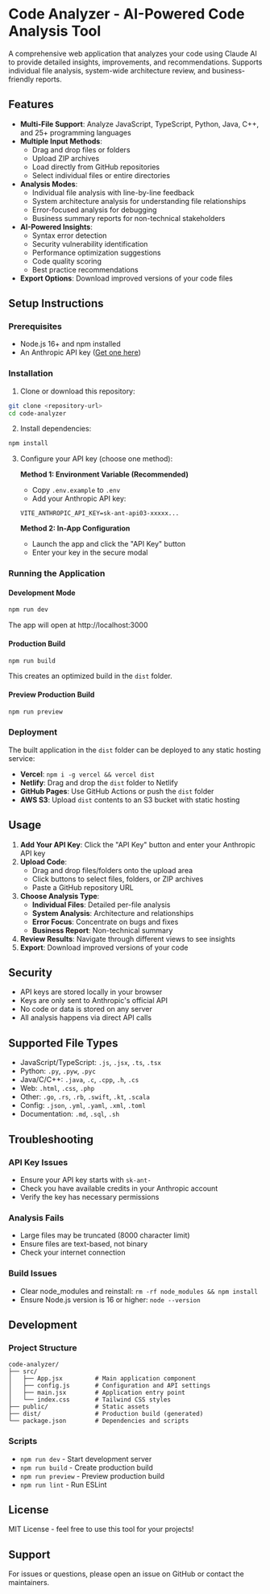 # Code Analyzer - AI-Powered Code Analysis Tool

A comprehensive web application that analyzes your code using Claude AI to provide detailed insights, improvements, and recommendations. Supports individual file analysis, system-wide architecture review, and business-friendly reports.

## Features

- **Multi-File Support**: Analyze JavaScript, TypeScript, Python, Java, C++, and 25+ programming languages
- **Multiple Input Methods**: 
  - Drag and drop files or folders
  - Upload ZIP archives
  - Load directly from GitHub repositories
  - Select individual files or entire directories
- **Analysis Modes**:
  - Individual file analysis with line-by-line feedback
  - System architecture analysis for understanding file relationships
  - Error-focused analysis for debugging
  - Business summary reports for non-technical stakeholders
- **AI-Powered Insights**:
  - Syntax error detection
  - Security vulnerability identification
  - Performance optimization suggestions
  - Code quality scoring
  - Best practice recommendations
- **Export Options**: Download improved versions of your code files

## Setup Instructions

### Prerequisites

- Node.js 16+ and npm installed
- An Anthropic API key ([Get one here](https://console.anthropic.com))

### Installation

1. Clone or download this repository:
```bash
git clone <repository-url>
cd code-analyzer
```

2. Install dependencies:
```bash
npm install
```

3. Configure your API key (choose one method):

   **Method 1: Environment Variable (Recommended)**
   - Copy `.env.example` to `.env`
   - Add your Anthropic API key:
   ```
   VITE_ANTHROPIC_API_KEY=sk-ant-api03-xxxxx...
   ```

   **Method 2: In-App Configuration**
   - Launch the app and click the "API Key" button
   - Enter your key in the secure modal

### Running the Application

#### Development Mode
```bash
npm run dev
```
The app will open at http://localhost:3000

#### Production Build
```bash
npm run build
```
This creates an optimized build in the `dist` folder.

#### Preview Production Build
```bash
npm run preview
```

### Deployment

The built application in the `dist` folder can be deployed to any static hosting service:

- **Vercel**: `npm i -g vercel && vercel dist`
- **Netlify**: Drag and drop the `dist` folder to Netlify
- **GitHub Pages**: Use GitHub Actions or push the `dist` folder
- **AWS S3**: Upload `dist` contents to an S3 bucket with static hosting

## Usage

1. **Add Your API Key**: Click the "API Key" button and enter your Anthropic API key
2. **Upload Code**: 
   - Drag and drop files/folders onto the upload area
   - Click buttons to select files, folders, or ZIP archives
   - Paste a GitHub repository URL
3. **Choose Analysis Type**:
   - **Individual Files**: Detailed per-file analysis
   - **System Analysis**: Architecture and relationships
   - **Error Focus**: Concentrate on bugs and fixes
   - **Business Report**: Non-technical summary
4. **Review Results**: Navigate through different views to see insights
5. **Export**: Download improved versions of your code

## Security

- API keys are stored locally in your browser
- Keys are only sent to Anthropic's official API
- No code or data is stored on any server
- All analysis happens via direct API calls

## Supported File Types

- JavaScript/TypeScript: `.js`, `.jsx`, `.ts`, `.tsx`
- Python: `.py`, `.pyw`, `.pyc`
- Java/C/C++: `.java`, `.c`, `.cpp`, `.h`, `.cs`
- Web: `.html`, `.css`, `.php`
- Other: `.go`, `.rs`, `.rb`, `.swift`, `.kt`, `.scala`
- Config: `.json`, `.yml`, `.yaml`, `.xml`, `.toml`
- Documentation: `.md`, `.sql`, `.sh`

## Troubleshooting

### API Key Issues
- Ensure your API key starts with `sk-ant-`
- Check you have available credits in your Anthropic account
- Verify the key has necessary permissions

### Analysis Fails
- Large files may be truncated (8000 character limit)
- Ensure files are text-based, not binary
- Check your internet connection

### Build Issues
- Clear node_modules and reinstall: `rm -rf node_modules && npm install`
- Ensure Node.js version is 16 or higher: `node --version`

## Development

### Project Structure
```
code-analyzer/
├── src/
│   ├── App.jsx         # Main application component
│   ├── config.js       # Configuration and API settings
│   ├── main.jsx        # Application entry point
│   └── index.css       # Tailwind CSS styles
├── public/             # Static assets
├── dist/               # Production build (generated)
└── package.json        # Dependencies and scripts
```

### Scripts
- `npm run dev` - Start development server
- `npm run build` - Create production build
- `npm run preview` - Preview production build
- `npm run lint` - Run ESLint

## License

MIT License - feel free to use this tool for your projects!

## Support

For issues or questions, please open an issue on GitHub or contact the maintainers.
